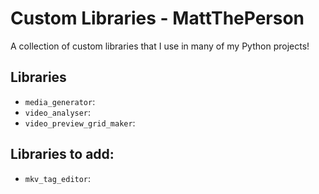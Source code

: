# Custom Libraries - MattThePerson

A collection of custom libraries that I use in many of my Python projects!

## Libraries
- `media_generator`: 
- `video_analyser`: 
- `video_preview_grid_maker`: 

## Libraries to add:
- `mkv_tag_editor`: 
